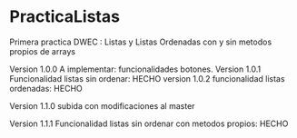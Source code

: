 # PracticaListas
Primera practica DWEC : Listas y Listas Ordenadas con y sin metodos propios de arrays

Version 1.0.0
A implementar: funcionalidades botones.
Version 1.0.1
Funcionalidad listas sin ordenar: HECHO
version 1.0.2
funcionalidad listas ordenadas: HECHO 

Version 1.1.0
subida con modificaciones al master

Version 1.1.1
Funcionalidad listas sin ordenar con metodos propios: HECHO
